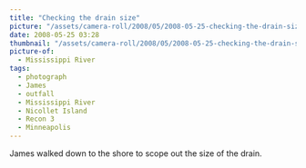 ```yaml
---
title: "Checking the drain size"
picture: "/assets/camera-roll/2008/05/2008-05-25-checking-the-drain-size/recon-3-022.jpg"
date: 2008-05-25 03:28
thumbnail: "/assets/camera-roll/2008/05/2008-05-25-checking-the-drain-size/recon-3-022-thumbnail.jpg"
picture-of:
  - Mississippi River
tags:
  - photograph
  - James
  - outfall
  - Mississippi River
  - Nicollet Island
  - Recon 3
  - Minneapolis
---
```

James walked down to the shore to scope out the size of the drain.